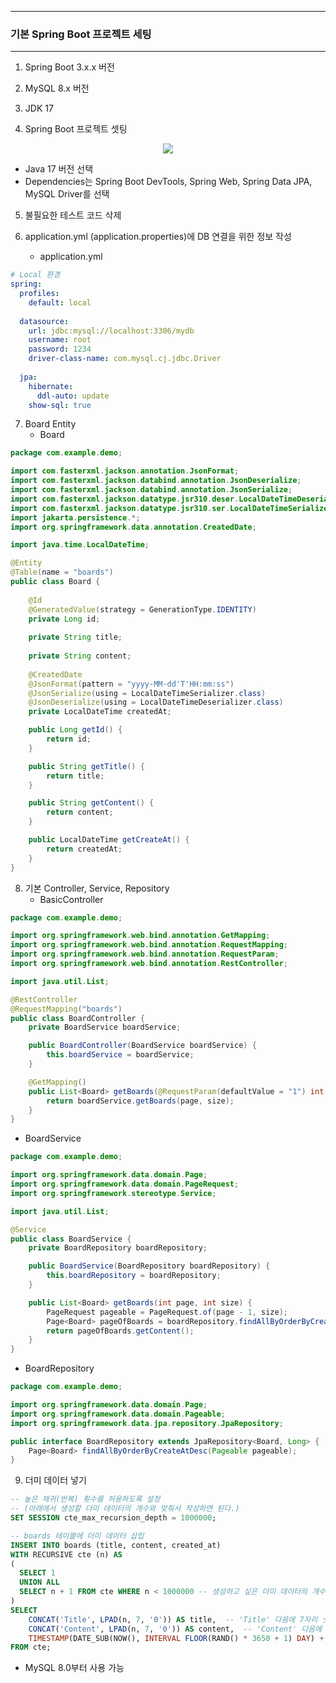 -----
### 기본 Spring Boot 프로젝트 세팅
-----
1. Spring Boot 3.x.x 버전
2. MySQL 8.x 버전
3. JDK 17

4. Spring Boot 프로젝트 셋팅
<div align="center">
<img src="https://github.com/user-attachments/assets/1d7b5eac-2836-4318-9764-8ac6cd0e928e">
</div>

  - Java 17 버전 선택
  - Dependencies는 Spring Boot DevTools, Spring Web, Spring Data JPA, MySQL Driver를 선택

5. 불필요한 테스트 코드 삭제

6. application.yml (application.properties)에 DB 연결을 위한 정보 작성
   - application.yml
```yml
# Local 환경
spring:
  profiles:
    default: local
    
  datasource:
    url: jdbc:mysql://localhost:3306/mydb
    username: root
    password: 1234
    driver-class-name: com.mysql.cj.jdbc.Driver
    
  jpa:
    hibernate:
      ddl-auto: update
    show-sql: true
```

7. Board Entity
   - Board
```java
package com.example.demo;

import com.fasterxml.jackson.annotation.JsonFormat;
import com.fasterxml.jackson.databind.annotation.JsonDeserialize;
import com.fasterxml.jackson.databind.annotation.JsonSerialize;
import com.fasterxml.jackson.datatype.jsr310.deser.LocalDateTimeDeserializer;
import com.fasterxml.jackson.datatype.jsr310.ser.LocalDateTimeSerializer;
import jakarta.persistence.*;
import org.springframework.data.annotation.CreatedDate;

import java.time.LocalDateTime;

@Entity
@Table(name = "boards")
public class Board {
    
    @Id
    @GeneratedValue(strategy = GenerationType.IDENTITY)
    private Long id;
    
    private String title;
    
    private String content;
    
    @CreatedDate
    @JsonFormat(pattern = "yyyy-MM-dd'T'HH:mm:ss")
    @JsonSerialize(using = LocalDateTimeSerializer.class)
    @JsonDeserialize(using = LocalDateTimeDeserializer.class)
    private LocalDateTime createdAt;

    public Long getId() {
        return id;
    }

    public String getTitle() {
        return title;
    }

    public String getContent() {
        return content;
    }

    public LocalDateTime getCreateAt() {
        return createdAt;
    }
}
```

8. 기본 Controller, Service, Repository
   - BasicController
```java
package com.example.demo;

import org.springframework.web.bind.annotation.GetMapping;
import org.springframework.web.bind.annotation.RequestMapping;
import org.springframework.web.bind.annotation.RequestParam;
import org.springframework.web.bind.annotation.RestController;

import java.util.List;

@RestController
@RequestMapping("boards")
public class BoardController {
    private BoardService boardService;

    public BoardController(BoardService boardService) {
        this.boardService = boardService;
    }

    @GetMapping()
    public List<Board> getBoards(@RequestParam(defaultValue = "1") int page, @RequestParam(defaultValue = "10") int size) {
        return boardService.getBoards(page, size);
    }
}
```

   - BoardService
```java
package com.example.demo;

import org.springframework.data.domain.Page;
import org.springframework.data.domain.PageRequest;
import org.springframework.stereotype.Service;

import java.util.List;

@Service
public class BoardService {
    private BoardRepository boardRepository;

    public BoardService(BoardRepository boardRepository) {
        this.boardRepository = boardRepository;
    }

    public List<Board> getBoards(int page, int size) {
        PageRequest pageable = PageRequest.of(page - 1, size);
        Page<Board> pageOfBoards = boardRepository.findAllByOrderByCreateAtDesc(pageable);
        return pageOfBoards.getContent();
    }
}
```

   - BoardRepository
```java
package com.example.demo;

import org.springframework.data.domain.Page;
import org.springframework.data.domain.Pageable;
import org.springframework.data.jpa.repository.JpaRepository;

public interface BoardRepository extends JpaRepository<Board, Long> {
    Page<Board> findAllByOrderByCreateAtDesc(Pageable pageable);
}
```

9. 더미 데이터 넣기
```sql
-- 높은 재귀(반복) 횟수를 허용하도록 설정
-- (아래에서 생성할 더미 데이터의 개수와 맞춰서 작성하면 된다.)
SET SESSION cte_max_recursion_depth = 1000000; 

-- boards 테이블에 더미 데이터 삽입
INSERT INTO boards (title, content, created_at)
WITH RECURSIVE cte (n) AS
(
  SELECT 1
  UNION ALL
  SELECT n + 1 FROM cte WHERE n < 1000000 -- 생성하고 싶은 더미 데이터의 개수
)
SELECT
    CONCAT('Title', LPAD(n, 7, '0')) AS title,  -- 'Title' 다음에 7자리 숫자로 구성된 제목 생성
    CONCAT('Content', LPAD(n, 7, '0')) AS content,  -- 'Content' 다음에 7자리 숫자로 구성된 내용 생성
    TIMESTAMP(DATE_SUB(NOW(), INTERVAL FLOOR(RAND() * 3650 + 1) DAY) + INTERVAL FLOOR(RAND() * 86400) SECOND) AS created_at -- 최근 10년 내의 임의의 날짜와 시간 생성
FROM cte;
```
  - MySQL 8.0부터 사용 가능
